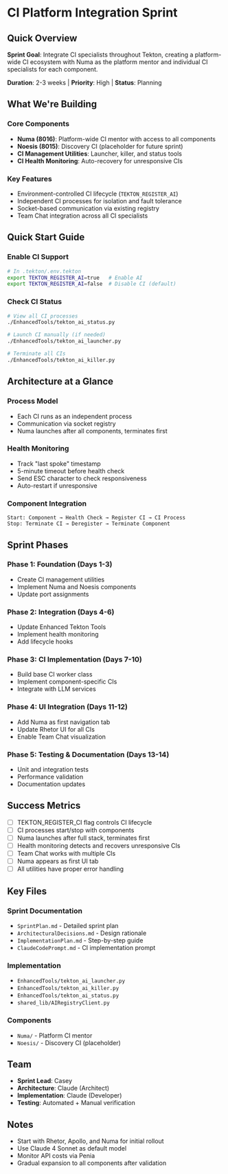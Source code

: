 # CI Platform Integration Sprint

## Quick Overview

**Sprint Goal**: Integrate CI specialists throughout Tekton, creating a platform-wide CI ecosystem with Numa as the platform mentor and individual CI specialists for each component.

**Duration**: 2-3 weeks | **Priority**: High | **Status**: Planning

## What We're Building

### Core Components
- **Numa (8016)**: Platform-wide CI mentor with access to all components
- **Noesis (8015)**: Discovery CI (placeholder for future sprint)
- **CI Management Utilities**: Launcher, killer, and status tools
- **CI Health Monitoring**: Auto-recovery for unresponsive CIs

### Key Features
- Environment-controlled CI lifecycle (`TEKTON_REGISTER_AI`)
- Independent CI processes for isolation and fault tolerance
- Socket-based communication via existing registry
- Team Chat integration across all CI specialists

## Quick Start Guide

### Enable CI Support
```bash
# In .tekton/.env.tekton
export TEKTON_REGISTER_AI=true   # Enable AI
export TEKTON_REGISTER_AI=false  # Disable CI (default)
```

### Check CI Status
```bash
# View all CI processes
./EnhancedTools/tekton_ai_status.py

# Launch CI manually (if needed)
./EnhancedTools/tekton_ai_launcher.py

# Terminate all CIs
./EnhancedTools/tekton_ai_killer.py
```

## Architecture at a Glance

### Process Model
- Each CI runs as an independent process
- Communication via socket registry
- Numa launches after all components, terminates first

### Health Monitoring
- Track "last spoke" timestamp
- 5-minute timeout before health check
- Send ESC character to check responsiveness
- Auto-restart if unresponsive

### Component Integration
```
Start: Component → Health Check → Register CI → CI Process
Stop: Terminate CI → Deregister → Terminate Component
```

## Sprint Phases

### Phase 1: Foundation (Days 1-3)
- Create CI management utilities
- Implement Numa and Noesis components
- Update port assignments

### Phase 2: Integration (Days 4-6)
- Update Enhanced Tekton Tools
- Implement health monitoring
- Add lifecycle hooks

### Phase 3: CI Implementation (Days 7-10)
- Build base CI worker class
- Implement component-specific CIs
- Integrate with LLM services

### Phase 4: UI Integration (Days 11-12)
- Add Numa as first navigation tab
- Update Rhetor UI for all CIs
- Enable Team Chat visualization

### Phase 5: Testing & Documentation (Days 13-14)
- Unit and integration tests
- Performance validation
- Documentation updates

## Success Metrics

- [ ] TEKTON_REGISTER_CI flag controls CI lifecycle
- [ ] CI processes start/stop with components
- [ ] Numa launches after full stack, terminates first
- [ ] Health monitoring detects and recovers unresponsive CIs
- [ ] Team Chat works with multiple CIs
- [ ] Numa appears as first UI tab
- [ ] All utilities have proper error handling

## Key Files

### Sprint Documentation
- `SprintPlan.md` - Detailed sprint plan
- `ArchitecturalDecisions.md` - Design rationale
- `ImplementationPlan.md` - Step-by-step guide
- `ClaudeCodePrompt.md` - CI implementation prompt

### Implementation
- `EnhancedTools/tekton_ai_launcher.py`
- `EnhancedTools/tekton_ai_killer.py`
- `EnhancedTools/tekton_ai_status.py`
- `shared_lib/AIRegistryClient.py`

### Components
- `Numa/` - Platform CI mentor
- `Noesis/` - Discovery CI (placeholder)

## Team

- **Sprint Lead**: Casey
- **Architecture**: Claude (Architect)
- **Implementation**: Claude (Developer)
- **Testing**: Automated + Manual verification

## Notes

- Start with Rhetor, Apollo, and Numa for initial rollout
- Use Claude 4 Sonnet as default model
- Monitor API costs via Penia
- Gradual expansion to all components after validation